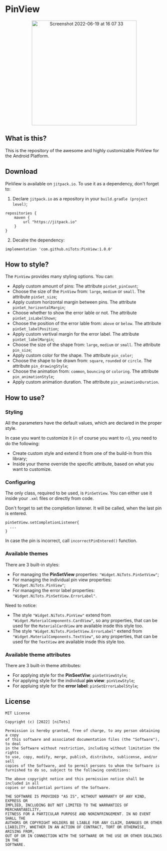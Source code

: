 # PinView
<p align="center">
<img width="335" alt="Screenshot 2022-06-19 at 16 07 33" src="https://user-images.githubusercontent.com/17580508/174485486-058b2a93-937b-42a2-a3d8-fb3724669dae.png">
</p>

## What is this?
This is the repository of the awesome and highly customizable PinView for the Android Platform.

## Download
PinView is available on `jitpack.io`.
To use it as a dependency, don't forget to:
1. Declare `jitpack.io` as a repository in your `build.gradle (project level)`;

```
repositories {
    maven {
        url "https://jitpack.io"
    }
}
```
2. Decalre the dependency:

```
implementation 'com.github.niTots:PinView:1.0.0' 
```

## How to style?
The `PinView` provides many styling options. You can:
- Apply custom amount of pins: The attribute `pinSet_pinCount`;
- Choose the size of the `PinView` from: `large`, `medium` or `small`. The attribute `pinSet_size`;
- Apply custom horizontal margin between pins. The attribute `pinSet_horizontalMargin`;
- Choose whether to show the error lable or not. The attribute `pinSet_isLabelShown`;
- Choose the position of the error lable from: `above` or `below`. The attribute `pinSet_labelPosition`;
- Apply custom vertival margin for the error label. The attribute `pinSet_labelMargin`;
- Choose the size of the shape from: `large`, `medium` or `small`. The attribute `pin_size`;
- Apply custom color for the shape. The attribute `pin_color`;
- Choose the shape to be drawn from: `square`, `rounded` or `circle`. The attribute `pin_drawingStyle`;
- Choose the animation from: `common`, `bouncing` or `coloring`. The attribute `pin_animationStyle`;
- Apply custom animation duration. The attribute `pin_animationDuration`.

## How to use?
### Styling
All the parameters have the default values, which are declared in the proper style. </p>
In case you want to customize it (:fire: of course you want to :fire:), you need to do the following:
- Create custom style and extend it from one of the build-in from this library;
- Inside your theme override the specific attribute, based on what you want to customize.

### Configuring
The only class, required to be used, is `PinSetView`. You can either use it inside your `.xml` files or directly from code.
</p>
Don't forget to set the completion listener. It will be called, when the last pin is entered.

```
pinSetView.setCompletionListener{
  ...
}
```
In case the pin is incorrect, call `incorrectPinEntered()` function.

### Available themes
There are 3 built-in styles:
- For managing the **PinSetView** properties: `"Widget.NiTots.PinSetView"`;
- For managing the individual pin view properties: `"Widget.NiTots.PinView"`;
- For managing the error label properties: `"Widget.NiTots.PinSetView.ErrorLabel"`.
</p>

Need to notice:
- The style `"Widget.NiTots.PinView"` extend from `"Widget.MaterialComponents.CardView"`, so any properties, that can be used for the `MaterialCardView` are available insde this style too.
- The style `"Widget.NiTots.PinSetView.ErrorLabel"` extend from `"Widget.MaterialComponents.TextView"`, so any properties, that can be used for the `TextView` are available insde this style too.

### Available theme attributes
There are 3 built-in theme attributes:
- For applying style for the **PinSeetViw**: `pinSetViewStyle`;
- For applying style for the individual **pin view**: `pinViewStyle`;
- For appluing style for the **error label**: `pinSetErrorLabelStyle`;

## License
```
MIT License

Copyright (c) [2022] [niTots]

Permission is hereby granted, free of charge, to any person obtaining a copy
of this software and associated documentation files (the "Software"), to deal
in the Software without restriction, including without limitation the rights
to use, copy, modify, merge, publish, distribute, sublicense, and/or sell
copies of the Software, and to permit persons to whom the Software is
furnished to do so, subject to the following conditions:

The above copyright notice and this permission notice shall be included in all
copies or substantial portions of the Software.

THE SOFTWARE IS PROVIDED "AS IS", WITHOUT WARRANTY OF ANY KIND, EXPRESS OR
IMPLIED, INCLUDING BUT NOT LIMITED TO THE WARRANTIES OF MERCHANTABILITY,
FITNESS FOR A PARTICULAR PURPOSE AND NONINFRINGEMENT. IN NO EVENT SHALL THE
AUTHORS OR COPYRIGHT HOLDERS BE LIABLE FOR ANY CLAIM, DAMAGES OR OTHER
LIABILITY, WHETHER IN AN ACTION OF CONTRACT, TORT OR OTHERWISE, ARISING FROM,
OUT OF OR IN CONNECTION WITH THE SOFTWARE OR THE USE OR OTHER DEALINGS IN THE
SOFTWARE.
```
